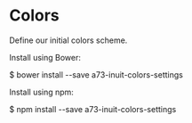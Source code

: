 # Colors

Define our initial colors scheme.

Install using Bower:
  
  $ bower install --save a73-inuit-colors-settings

Install using npm:
  
  $ npm install --save a73-inuit-colors-settings
